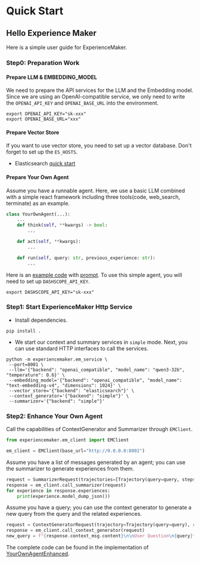 # Quick Start

## Hello Experience Maker
Here is a simple user guide for ExperienceMaker.

### Step0: Preparation Work

#### Prepare LLM & EMBEDDING_MODEL
We need to prepare the API services for the LLM and the Embedding model. 
Since we are using an OpenAI-compatible service, we only need to write the `OPENAI_API_KEY` and `OPENAI_BASE_URL` into the environment.
```shell
export OPENAI_API_KEY="sk-xxx"
export OPENAI_BASE_URL="xxx"
```

#### Prepare Vector Store
If you want to use vector store, you need to set up a vector database. Don't forget to set up the `ES_HOSTS`.
- Elasticsearch [quick start](../vector_store/elasticsearch.md)

#### Prepare Your Own Agent
Assume you have a runnable agent.
Here, we use a basic LLM combined with a simple react framework including three tools(code, web_search, terminate) as an example.
```python
class YourOwnAgent(...):
    ...
    def think(self, **kwargs) -> bool:
        ...

    def act(self, **kwargs):
        ...    

    def run(self, query: str, previous_experience: str):
        ...
```

Here is an [example code](./your_own_agent.py) with [prompt](./your_own_agent_prompt.yaml). To use this simple agent, you will need to set up `DASHSCOPE_API_KEY`.
```shell
export DASHSCOPE_API_KEY="sk-xxx"
```

### Step1: Start ExperienceMaker Http Service
- Install dependencies.
```shell
pip install .
```

- We start our context and summary services in `simple` mode. Next, you can use standard HTTP interfaces to call the services.
```shell
python -m experiencemaker.em_service \
 --port=8001 \
 --llm='{"backend": "openai_compatible", "model_name": "qwen3-32b", "temperature": 0.6}' \
 --embedding_model='{"backend": "openai_compatible", "model_name": "text-embedding-v4", "dimensions": 1024}' \
 --vector_store='{"backend": "elasticsearch"}' \
 --context_generator='{"backend": "simple"}' \
 --summarizer='{"backend": "simple"}'
```

### Step2: Enhance Your Own Agent

Call the capabilities of ContextGenerator and Summarizer through `EMClient`.

```python
from experiencemaker.em_client import EMClient

em_client = EMClient(base_url="http://0.0.0.0:8001")
```

Assume you have a list of messages generated by an agent; you can use the summarizer to generate experiences from them.

```python
request = SummarizerRequest(trajectories=[Trajectory(query=query, steps=messages, answer=messages[-1].content, done=True)], workspace_id="w_1234")
response = em_client.call_summarizer(request)
for experience in response.experiences:
    print(experience.model_dump_json())
```

Assume you have a query; you can use the context generator to generate a new query from the query and the related
experiences.

```python
request = ContextGeneratorRequest(trajectory=Trajectory(query=query), retrieve_top_k=1, workspace_id="w_1234")
response = em_client.call_context_generator(request)
new_query = f"{response.context_msg.content}\n\nUser Question\n{query}"
```

The complete code can be found in the implementation of [YourOwnAgentEnhanced](./your_own_agent_enhanced.py).
